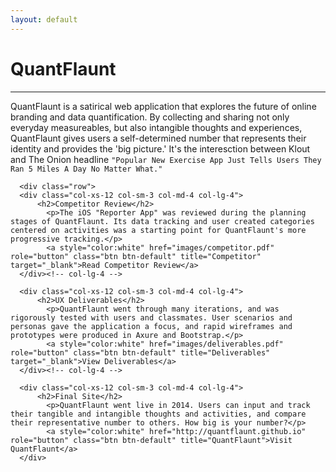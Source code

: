 ```yaml
---
layout: default
---
```


<div class="page-section short" id="quantflaunt" name="quantflaunt">
    <div class="container">
      <h1>QuantFlaunt</h1>
      <hr>
    <div class="row">
      <div class="col-md-offset-1 col-md-10">
        <div class="section-heading">
        <p>QuantFlaunt is a satirical web application that explores the future of online branding and data quantification. By collecting and sharing not only everyday measureables, but also intangible thoughts and experiences, QuantFlaunt gives users a self-determined number that represents their identity and provides the 'big picture.' It's the interesction between Klout and The Onion headline <code>"Popular New Exercise App Just Tells Users They Ran 5 Miles A Day No Matter What."</code></p>
        </div>
      </div>
    </div>

      <div class="row">
      <div class="col-xs-12 col-sm-3 col-md-4 col-lg-4">
          <h2>Competitor Review</h2>
            <p>The iOS "Reporter App" was reviewed during the planning stages of QuantFlaunt. Its data tracking and user created categories centered on activities was a starting point for QuantFlaunt's more progressive tracking.</p>
            <a style="color:white" href="images/competitor.pdf" role="button" class="btn btn-default" title="Competitor" target="_blank">Read Competitor Review</a>
      </div><!-- col-lg-4 -->

      <div class="col-xs-12 col-sm-3 col-md-4 col-lg-4">
          <h2>UX Deliverables</h2>
            <p>QuantFlaunt went through many iterations, and was rigorously tested with users and classmates. User scenarios and personas gave the application a focus, and rapid wireframes and prototypes were produced in Axure and Bootstrap.</p>
            <a style="color:white" href="images/deliverables.pdf" role="button" class="btn btn-default" title="Deliverables" target="_blank">View Deliverables</a>
      </div><!-- col-lg-4 -->

      <div class="col-xs-12 col-sm-3 col-md-4 col-lg-4">
          <h2>Final Site</h2>
            <p>QuantFlaunt went live in 2014. Users can input and track their tangible and intangible thoughts and activities, and compare their representative number to others. How big is your number?</p>
            <a style="color:white" href="http://quantflaunt.github.io" role="button" class="btn btn-default" title="QuantFlaunt">Visit QuantFlaunt</a>
      </div>


  </div>
</div>
</div>
